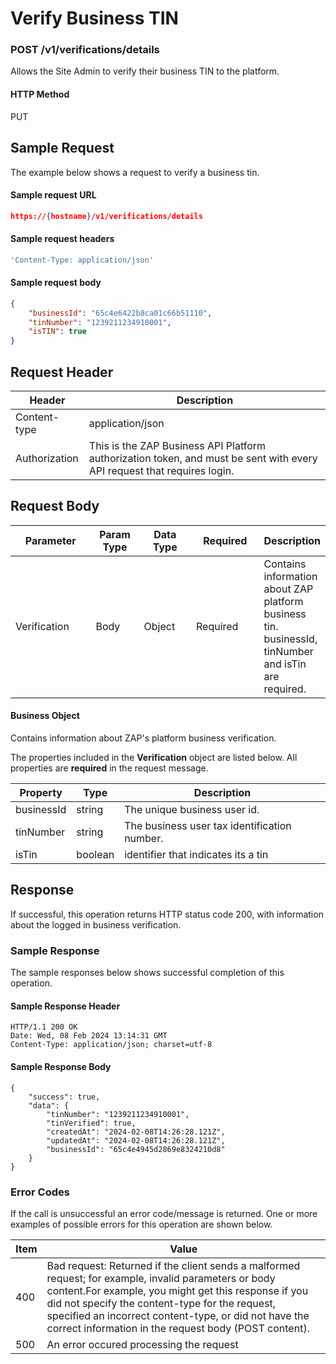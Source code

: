 # Verify Business TIN

### POST /v1/verifications/details <a href="#top" id="top"></a>

Allows the Site Admin to verify their business TIN  to the platform.

#### HTTP Method <a href="#top" id="top"></a>

PUT

## Sample Request <a href="#samplerequest" id="samplerequest"></a>

The example below shows a request to verify a business tin.

#### **Sample request** URL <a href="#top" id="top"></a>

```json
https://{hostname}/v1/verifications/details
```

#### **Sample request headers** <a href="#top" id="top"></a>

```javascript
'Content-Type: application/json'
```

#### **Sample request body** <a href="#top" id="top"></a>

```json
{
    "businessId": "65c4e6422b8ca01c66b51110",
    "tinNumber": "1239211234910001",
    "isTIN": true
}
```

## Request Header <a href="#samplerequest" id="samplerequest"></a>

| Header        | Description                                                                                                             |
| ------------- | ----------------------------------------------------------------------------------------------------------------------- |
| Content-type  | application/json                                                                                                        |
| Authorization | This is the ZAP Business API Platform authorization token, and must be sent with every API request that requires login. |

## Request Body <a href="#samplerequest" id="samplerequest"></a>

<table><thead><tr><th width="140">Parameter</th><th width="73">Param Type</th><th width="86">Data Type</th><th width="116">Required</th><th>Description</th></tr></thead><tbody><tr><td>Verification</td><td>Body</td><td>Object</td><td>Required</td><td>Contains information about ZAP platform business tin. businessId, tinNumber and isTin are required.</td></tr></tbody></table>

#### Business Object

Contains information about ZAP's platform business verification.

The properties included in the **Verification** object are listed below. All properties are **required** in the request message.

| Property   | Type    | Description                                  |
| ---------- | ------- | -------------------------------------------- |
| businessId | string  | The unique business user id.                 |
| tinNumber  | string  | The business user tax identification number. |
| isTin      | boolean | identifier that indicates its a tin          |

## Response <a href="#samplerequest" id="samplerequest"></a>

If successful, this operation returns HTTP status code 200, with information about the logged in business verification.

### Sample Response <a href="#samplerequest" id="samplerequest"></a>

The sample responses below shows successful completion of this operation.

#### **Sample** Response Header <a href="#top" id="top"></a>

```
HTTP/1.1 200 OK
Date: Wed, 08 Feb 2024 13:14:31 GMT
Content-Type: application/json; charset=utf-8
```

#### **Sample** Response Body <a href="#top" id="top"></a>

```
{
    "success": true,
    "data": {
        "tinNumber": "1239211234910001",
        "tinVerified": true,
        "createdAt": "2024-02-08T14:26:28.121Z",
        "updatedAt": "2024-02-08T14:26:28.121Z",
        "businessId": "65c4e4945d2869e8324210d8"
    }
}
```

### Error Codes <a href="#samplerequest" id="samplerequest"></a>

If the call is unsuccessful an error code/message is returned. One or more examples of possible errors for this operation are shown below.

| Item | Value                                                                                                                                                                                                                                                                                                                             |
| ---- | --------------------------------------------------------------------------------------------------------------------------------------------------------------------------------------------------------------------------------------------------------------------------------------------------------------------------------- |
| 400  | Bad request: Returned if the client sends a malformed request; for example, invalid parameters or body content.For example, you might get this response if you did not specify the content-type for the request, specified an incorrect content-type, or did not have the correct information in the request body (POST content). |
| 500  | An error occured processing the request                                                                                                                                                                                                                                                                                           |
